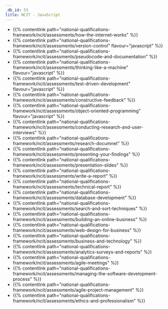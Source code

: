 ```yaml
---
_db_id: 53
title: NCIT - JavaScript
---
```


- {{% contentlink path="national-qualifications-framework/ncit/assessments/how-the-internet-works" %}}
- {{% contentlink path="national-qualifications-framework/ncit/assessments/version-control" flavour="javascript" %}}
- {{% contentlink path="national-qualifications-framework/ncit/assessments/pseudocode-and-documentation" %}}
- {{% contentlink path="national-qualifications-framework/ncit/assessments/thinking-like-a-machine" flavour="javascript" %}}
- {{% contentlink path="national-qualifications-framework/ncit/assessments/test-driven-development" flavour="javascript" %}}
- {{% contentlink path="national-qualifications-framework/ncit/assessments/constructive-feedback" %}}
- {{% contentlink path="national-qualifications-framework/ncit/assessments/object-oriented-programming" flavour="javascript" %}}
- {{% contentlink path="national-qualifications-framework/ncit/assessments/conducting-research-and-user-interviews" %}}
- {{% contentlink path="national-qualifications-framework/ncit/assessments/research-documnet" %}}
- {{% contentlink path="national-qualifications-framework/ncit/assessments/presenting-your-findings" %}}
- {{% contentlink path="national-qualifications-framework/ncit/assessments/presentation-slides" %}}
- {{% contentlink path="national-qualifications-framework/ncit/assessments/write-a-report" %}}
- {{% contentlink path="national-qualifications-framework/ncit/assessments/technical-report" %}}
- {{% contentlink path="national-qualifications-framework/ncit/assessments/database-development" %}}
- {{% contentlink path="national-qualifications-framework/ncit/assessments/search-and-sort-techniques" %}}
- {{% contentlink path="national-qualifications-framework/ncit/assessments/building-an-online-business" %}}
- {{% contentlink path="national-qualifications-framework/ncit/assessments/web-design-for-business" %}}
- {{% contentlink path="national-qualifications-framework/ncit/assessments/business-and-technology" %}}
- {{% contentlink path="national-qualifications-framework/ncit/assessments/analytics-surveys-and-reports" %}}
- {{% contentlink path="national-qualifications-framework/ncit/assessments/agile-meetings" %}}
- {{% contentlink path="national-qualifications-framework/ncit/assessments/managing-the-software-development-process" %}}
- {{% contentlink path="national-qualifications-framework/ncit/assessments/agile-project-management" %}}
- {{% contentlink path="national-qualifications-framework/ncit/assessments/ethics-and-professionalism" %}}